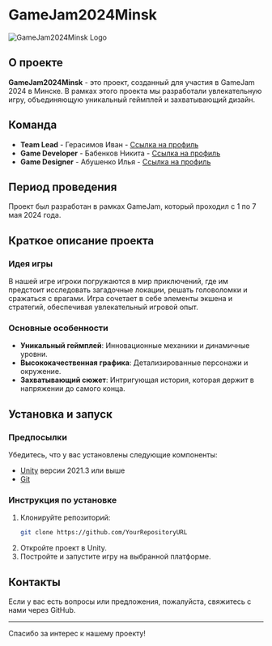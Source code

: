 # GameJam2024Minsk

![GameJam2024Minsk Logo](https://example.com/logo.png)  <!-- Замените URL на ссылку на ваш логотип -->

## О проекте

**GameJam2024Minsk** - это проект, созданный для участия в GameJam 2024 в Минске. В рамках этого проекта мы разработали увлекательную игру, объединяющую уникальный геймплей и захватывающий дизайн.

## Команда

* **Team Lead** - Герасимов Иван - [Ссылка на профиль](https://github.com/IknowL1f3)
* **Game Developer** - Бабенков Никита - [Ссылка на профиль](https://github.com/LagApeDs)
* **Game Designer** - Абушенко Илья - [Ссылка на профиль](https://github.com/D1Faunt)

## Период проведения

Проект был разработан в рамках GameJam, который проходил с 1 по 7 мая 2024 года.

## Краткое описание проекта

### Идея игры

В нашей игре игроки погружаются в мир приключений, где им предстоит исследовать загадочные локации, решать головоломки и сражаться с врагами. Игра сочетает в себе элементы экшена и стратегий, обеспечивая увлекательный игровой опыт.

### Основные особенности

- **Уникальный геймплей**: Инновационные механики и динамичные уровни.
- **Высококачественная графика**: Детализированные персонажи и окружение.
- **Захватывающий сюжет**: Интригующая история, которая держит в напряжении до самого конца.

## Установка и запуск

### Предпосылки

Убедитесь, что у вас установлены следующие компоненты:

- [Unity](https://unity.com/) версии 2021.3 или выше
- [Git](https://git-scm.com/)

### Инструкция по установке

1. Клонируйте репозиторий:
    ```bash
    git clone https://github.com/YourRepositoryURL
    ```
2. Откройте проект в Unity.
3. Постройте и запустите игру на выбранной платформе.

## Контакты

Если у вас есть вопросы или предложения, пожалуйста, свяжитесь с нами через GitHub.

---

Спасибо за интерес к нашему проекту!
